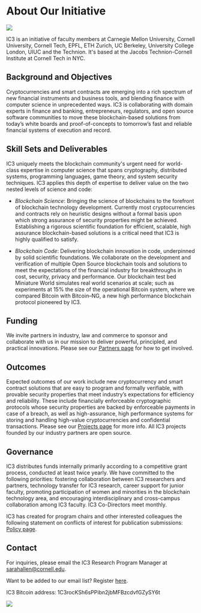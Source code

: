 # About Our Initiative

<img src="images/styling/jacobs.jpg" class="ui large right floated image"/>

IC3 is an initiative of faculty members at Carnegie Mellon University, Cornell University, Cornell Tech, EPFL, ETH Zurich, UC Berkeley, University College London, UIUC and the Technion. It's based at the Jacobs Technion-Cornell Institute at Cornell Tech in NYC.

## Background and Objectives

Cryptocurrencies and smart contracts are emerging into a rich spectrum of new financial instruments and business
tools, and blending finance with computer science in unprecedented ways. IC3 is collaborating with domain
experts in finance and banking, entrepreneurs, regulators, and open source software communities to move these
blockchain-based solutions from today’s white boards and proof-of-concepts to tomorrow’s fast and reliable
financial systems of execution and record.

## Skill Sets and Deliverables

IC3 uniquely meets the blockchain community&#39;s urgent need for world-class expertise in computer science that
    spans cryptography, distributed systems, programming languages, game theory, and system security techniques. IC3
    applies this depth of expertise to deliver value on the two nested levels of science and code:

- *Blockchain Science*: Bringing the science of blockchains to the forefront of blockchain technology
        development.
        Currently most cryptocurrencies and contracts rely on heuristic designs without a formal basis upon which
        strong assurance of security properties might be achieved. Establishing a rigorous scientific foundation for
        efficient, scalable, high assurance blockchain-based solutions is a critical need that IC3 is highly
        qualified to satisfy.

- *Blockchain Code*: Delivering blockchain innovation in code, underpinned by solid scientific
        foundations.
        We collaborate on the development and verification of multiple Open Source blockchain tools and solutions to
        meet the expectations of the financial industry for breakthroughs in cost, security, privacy and
        performance. Our blockchain test bed Miniature World simulates real world scenarios at scale; such as
        experiments at 15% the size of the operational Bitcoin system, where we compared Bitcoin with Bitcoin–NG, a
        new high performance blockchain protocol pioneered by IC3.

## Funding

We invite partners in industry, law and commerce to sponsor and collaborate with us in our mission to deliver powerful,
    principled, and practical innovations. Please see our <a href="http://www.initc3.org/partners.html">Partners page</a>
    for how to get involved.

## Outcomes

Expected outcomes of our work include new cryptocurrency and smart contract solutions that are easy to program
    and formally verifiable, with provable security properties that meet industry’s expectations for efficiency and
    reliability. These include financially enforceable cryptographic protocols whose security properties are backed
    by enforceable payments in case of a breach, as well as high-assurance, high performance systems for storing and
    handling high-value cryptocurrencies and confidential transactions. Please see our <a
        href="http://www.initc3.org/projects.html">Projects page</a> for more info. All IC3 projects founded by our industry partners are open source.
        
## Governance

IC3 distributes funds internally primarily according to a competitive grant process, conducted at least twice yearly. 
    We have committed to the following priorities: fostering collaboration between IC3 researchers and partners, 
    technology transfer for IC3 research, career support for junior faculty, promoting participation of women and 
    minorities in the blockchain technology area, and encouraging interdisciplinary and cross-campus collaboration 
    among IC3 faculty. IC3 Co-Directors meet monthly.
    
IC3 has created for program chairs and other interested colleagues the following statement on conflicts of interest for 
    publication submissions: <a 
        href="http://www.initc3.org/policy.html">Policy page</a>.

## Contact

For inquiries, please email the IC3 Research Program Manager at
    <a href="mailto:sarahallen@cornell.edu">sarahallen@cornell.edu</a>.
    
Want to be added to our email list? Register <a href="https://forms.gle/T1Ejcf5DPJ28erYe6">here</a>.

IC3 Bitcoin address: 1C3rocKSh6sPPibn2jbMFBzcdvfGZySY6t

<img class="ui small bordered image" src="images/styling/btc_addr.png">
